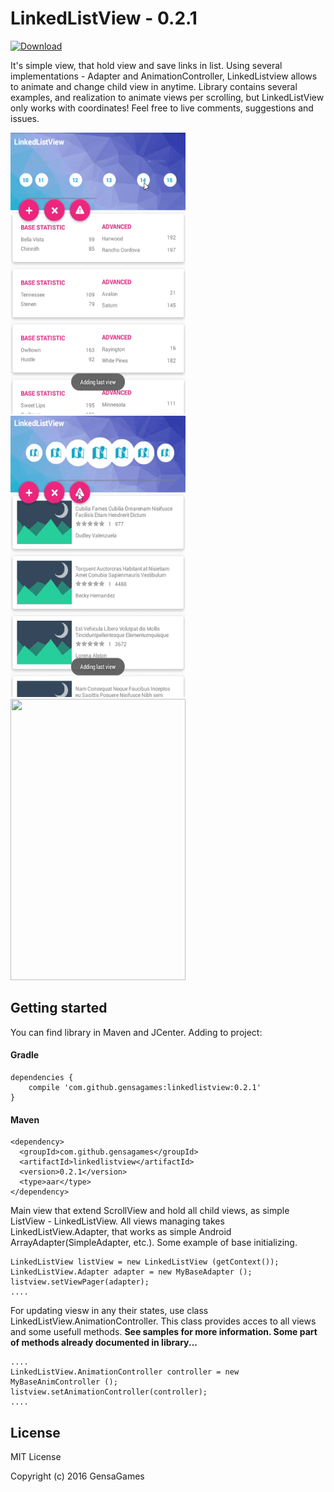 # LinkedListView - 0.2.1

[ ![Download](https://api.bintray.com/packages/gensagames/maven/linkedlistview/images/download.svg) ](https://bintray.com/gensagames/maven/linkedlistview/_latestVersion)
 
It's simple view, that hold view and save links in list. Using several implementations - Adapter and AnimationController, LinkedListview allows to animate and change child view in anytime. Library contains several examples, and realization to animate views per scrolling, but LinkedListView only works with coordinates! Feel free to live comments, suggestions and issues.



<img src="https://raw.githubusercontent.com/GensaGames/LinkedListView/master/screenshots/Screen-SimplePointMoving.gif" width="280" height="450" />
<img src="https://raw.githubusercontent.com/GensaGames/LinkedListView/master/screenshots/Screen-ScaleCenter.gif" width="280" height="450" />
<img src="https://raw.githubusercontent.com/GensaGames/LinkedListView/master/screenshots/Screen-PointMoving.gif" width="280" height="450" />



## Getting started
You can find library in Maven and JCenter. Adding to project: 

#### Gradle
```
dependencies {
    compile 'com.github.gensagames:linkedlistview:0.2.1'
}
```
#### Maven
```
<dependency>
  <groupId>com.github.gensagames</groupId>
  <artifactId>linkedlistview</artifactId>
  <version>0.2.1</version>
  <type>aar</type>
</dependency>
```
Main view that extend ScrollView and hold all child views, as simple ListView - LinkedListView. All views managing takes LinkedListView.Adapter, that works as simple Android ArrayAdapter(SimpleAdapter, etc.). Some example of base initializing.

```
LinkedListView listView = new LinkedListView (getContext());
LinkedListView.Adapter adapter = new MyBaseAdapter ();
listview.setViewPager(adapter);
....
```
For updating viesw in any their states, use class LinkedListView.AnimationController. This class provides acces to all views and some usefull methods. **See samples for more information. Some part of methods already documented in library...**
```
....
LinkedListView.AnimationController controller = new MyBaseAnimController ();
listview.setAnimationController(controller);
....
```


## License

MIT License 

Copyright (c) 2016 GensaGames

